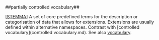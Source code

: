 ##partially controlled vocabulary##

\[[STEMMA](SOURCES.md#STEMMA)\] A set of core predefined terms for the description or categorisation of data that allows for extensions. Extensions are usually defined within alternative namespaces. Contrast with [controlled vocabulary](controlled vocabulary.md). See also [vocabulary](vocabulary.md).
